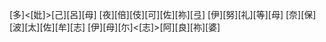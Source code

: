 [多]<[妣]>[己][呂][母] [夜][倍][伎][可][佐][祢][弖] [伊][努][礼][等][母] [奈][保][波][太][佐][牟][志] [伊][母][尓]<[志]>[阿][良][祢][婆]
